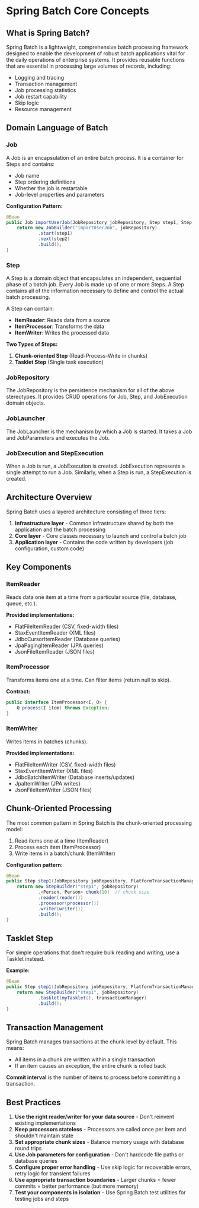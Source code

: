 # Spring Batch Core Concepts

## What is Spring Batch?

Spring Batch is a lightweight, comprehensive batch processing framework designed to enable the development of robust batch applications vital for the daily operations of enterprise systems. It provides reusable functions that are essential in processing large volumes of records, including:

- Logging and tracing
- Transaction management
- Job processing statistics
- Job restart capability
- Skip logic
- Resource management

## Domain Language of Batch

### Job

A Job is an encapsulation of an entire batch process. It is a container for Steps and contains:

- Job name
- Step ordering definitions
- Whether the job is restartable
- Job-level properties and parameters

**Configuration Pattern:**
```java
@Bean
public Job importUserJob(JobRepository jobRepository, Step step1, Step step2) {
    return new JobBuilder("importUserJob", jobRepository)
            .start(step1)
            .next(step2)
            .build();
}
```

### Step

A Step is a domain object that encapsulates an independent, sequential phase of a batch job. Every Job is made up of one or more Steps. A Step contains all of the information necessary to define and control the actual batch processing.

A Step can contain:
- **ItemReader**: Reads data from a source
- **ItemProcessor**: Transforms the data
- **ItemWriter**: Writes the processed data

**Two Types of Steps:**
1. **Chunk-oriented Step** (Read-Process-Write in chunks)
2. **Tasklet Step** (Single task execution)

### JobRepository

The JobRepository is the persistence mechanism for all of the above stereotypes. It provides CRUD operations for Job, Step, and JobExecution domain objects.

### JobLauncher

The JobLauncher is the mechanism by which a Job is started. It takes a Job and JobParameters and executes the Job.

### JobExecution and StepExecution

When a Job is run, a JobExecution is created. JobExecution represents a single attempt to run a Job. Similarly, when a Step is run, a StepExecution is created.

## Architecture Overview

Spring Batch uses a layered architecture consisting of three tiers:

1. **Infrastructure layer** - Common infrastructure shared by both the application and the batch processing
2. **Core layer** - Core classes necessary to launch and control a batch job
3. **Application layer** - Contains the code written by developers (job configuration, custom code)

## Key Components

### ItemReader
Reads data one item at a time from a particular source (file, database, queue, etc.).

**Provided implementations:**
- FlatFileItemReader (CSV, fixed-width files)
- StaxEventItemReader (XML files)
- JdbcCursorItemReader (Database queries)
- JpaPagingItemReader (JPA queries)
- JsonFileItemReader (JSON files)

### ItemProcessor
Transforms items one at a time. Can filter items (return null to skip).

**Contract:**
```java
public interface ItemProcessor<I, O> {
    O process(I item) throws Exception;
}
```

### ItemWriter
Writes items in batches (chunks).

**Provided implementations:**
- FlatFileItemWriter (CSV, fixed-width files)
- StaxEventItemWriter (XML files)
- JdbcBatchItemWriter (Database inserts/updates)
- JpaItemWriter (JPA writes)
- JsonFileItemWriter (JSON files)

## Chunk-Oriented Processing

The most common pattern in Spring Batch is the chunk-oriented processing model:

1. Read items one at a time (ItemReader)
2. Process each item (ItemProcessor)
3. Write items in a batch/chunk (ItemWriter)

**Configuration pattern:**
```java
@Bean
public Step step1(JobRepository jobRepository, PlatformTransactionManager transactionManager) {
    return new StepBuilder("step1", jobRepository)
            .<Person, Person> chunk(10)  // chunk size
            .reader(reader())
            .processor(processor())
            .writer(writer())
            .build();
}
```

## Tasklet Step

For simple operations that don't require bulk reading and writing, use a Tasklet instead.

**Example:**
```java
@Bean
public Step step1(JobRepository jobRepository, PlatformTransactionManager transactionManager) {
    return new StepBuilder("step1", jobRepository)
            .tasklet(myTasklet(), transactionManager)
            .build();
}
```

## Transaction Management

Spring Batch manages transactions at the chunk level by default. This means:
- All items in a chunk are written within a single transaction
- If an item causes an exception, the entire chunk is rolled back

**Commit interval** is the number of items to process before committing a transaction.

## Best Practices

1. **Use the right reader/writer for your data source** - Don't reinvent existing implementations
2. **Keep processors stateless** - Processors are called once per item and shouldn't maintain state
3. **Set appropriate chunk sizes** - Balance memory usage with database round trips
4. **Use Job parameters for configuration** - Don't hardcode file paths or database queries
5. **Configure proper error handling** - Use skip logic for recoverable errors, retry logic for transient failures
6. **Use appropriate transaction boundaries** - Larger chunks = fewer commits = better performance (but more memory)
7. **Test your components in isolation** - Use Spring Batch test utilities for testing jobs and steps
